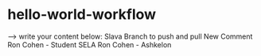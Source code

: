 # hello-world-workflow

--> write your content below:
Slava Branch to push and pull
New Comment
Ron Cohen - Student SELA
Ron Cohen - Ashkelon